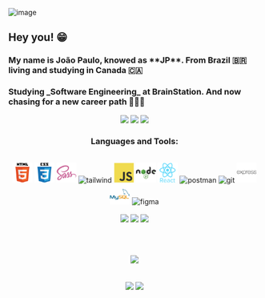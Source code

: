 ![image](https://github.com/user-attachments/assets/86494e4c-843a-4afa-87fc-01f640491c35)


<h2>Hey you! 😁</h2>

<h3>My name is João Paulo, knowed as **JP**. From Brazil 🇧🇷 living and studying in Canada 🇨🇦</h3>

<h3>Studying _Software Engineering_ at BrainStation. And now chasing for a new career path 👨🏻‍💻</h3>

<div display="inline_block" align="center">
  <img height="140em" src="https://github-readme-stats.vercel.app/api?username=Jopacorrea&theme=catppuccin_mocha&hide_border=false&include_all_commits=true&count_private=true" />
  <img height="140em" src="https://nirzak-streak-stats.vercel.app/?user=Jopacorrea&theme=catppuccin_mocha&hide_border=false" />
  <img height="140em" src="https://github-readme-stats.vercel.app/api/top-langs/?username=Jopacorrea&theme=catppuccin_mocha&hide_border=false&include_all_commits=true&count_private=true&layout=compact"/>
</div>

<h3 align="center">Languages and Tools:</h3>
<div style="display: inline_block"><br>
  <div align="center"> 
    <img src="https://raw.githubusercontent.com/devicons/devicon/master/icons/html5/html5-original-wordmark.svg" alt="html5" width="40" height="40"/>
    <img src="https://raw.githubusercontent.com/devicons/devicon/master/icons/css3/css3-original-wordmark.svg" alt="css3" width="40" height="40"/> 
    <img src="https://raw.githubusercontent.com/devicons/devicon/master/icons/sass/sass-original.svg" alt="sass" width="40" height="40"/> 
    <img src="https://www.vectorlogo.zone/logos/tailwindcss/tailwindcss-icon.svg" alt="tailwind" width="40" height="40"/>   
    <img src="https://raw.githubusercontent.com/devicons/devicon/master/icons/javascript/javascript-original.svg" alt="javascript" width="40" height="40"/> 
    <img src="https://raw.githubusercontent.com/devicons/devicon/master/icons/nodejs/nodejs-original-wordmark.svg" alt="nodejs" width="40" height="40"/> 
    <img src="https://raw.githubusercontent.com/devicons/devicon/master/icons/react/react-original-wordmark.svg" alt="react" width="40" height="40"/> 
    <img src="https://www.vectorlogo.zone/logos/getpostman/getpostman-icon.svg" alt="postman" width="40" height="40"/> 
    <img src="https://www.vectorlogo.zone/logos/git-scm/git-scm-icon.svg" alt="git" width="40" height="40"/> 
    <img src="https://raw.githubusercontent.com/devicons/devicon/master/icons/express/express-original-wordmark.svg" alt="express" width="40" height="40"/>
    <img src="https://raw.githubusercontent.com/devicons/devicon/master/icons/mysql/mysql-original-wordmark.svg" alt="mysql" width="40" height="40"/> 
    <img src="https://www.vectorlogo.zone/logos/figma/figma-icon.svg" alt="figma" width="40" height="40"/>  
  </div>
</div>
<br>
<div align="center">  
  <a href="https://www.instagram.com/jopacorrea/" target="_blank"><img src="https://img.shields.io/badge/-Instagram-%23E4405F?style=for-the-badge&logo=instagram&logoColor=white" target="_blank"></a>
  <a href="https://www.linkedin.com/in/joaopaulo-correa/" target="_blank"><img src="https://img.shields.io/badge/-LinkedIn-%230077B5?style=for-the-badge&logo=linkedin&logoColor=white" target="_blank"></a>   
  <a href = "mailto:jopa.correa27@gmail.com"><img src="https://img.shields.io/badge/-Gmail-%23333?style=for-the-badge&logo=gmail&logoColor=white" target="_blank"></a>
  
 <!-- ![Snake animation](https://github.com/jopacorrea/jopacorrea/blob/output/github-contribution-grid-snake.svg)-->
</div>
<br>
<br>
 
  ##
<div align="center">
  <img src="https://github-profile-trophy.vercel.app/?username=Jopacorrea&theme=tokyonight&no-frame=true&no-bg=true&margin-w=4" /> 
</div>
<br>
<br>
<div align="center">
  <img height="240em" src="https://github-contributor-stats.vercel.app/api?username=Jopacorrea&limit=5&theme=catppuccin_mocha&combine_all_yearly_contributions=true" />
  <img height="240em" src="https://quotes-github-readme.vercel.app/api?type=vetical&theme=tokyonight" />
  
</div>


